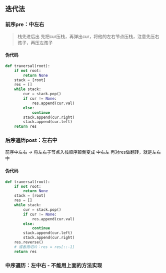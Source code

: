 ## 迭代法
### 前序pre：中左右
> 栈先进后出
> 先把cur压栈，再弹出cur，将他的左右节点压栈，注意先压右孩子，再压左孩子

#### 伪代码
```python
def traversal(root):
	if not root:
		return None
	stack = [root]
	res = []
	while stack:
		cur = stack.pop()
		if cur != None:
			res.append(cur.val)
		else:
			continue
		stack.append(cur.right)
		stack.append(cur.left)
	return res
```

###  后序遍历post：左右中
前序中左右 -> 将左右子节点入栈顺序颠倒变成 中右左
再对res做翻转，就是左右中
#### 伪代码
```python
def traversal(root):
	if not root:
		return None
	stack = [root]
	res = []
	while stack:
		cur = stack.pop()
		if cur != None:
			res.append(cur.val)
		else:
			continue
		stack.append(cur.left)
		stack.append(cur.right)
	res.reverse()
	# 或者用切片：res = res[::-1]
	return res
```

### 中序遍历：左中右 - 不能用上面的方法实现

